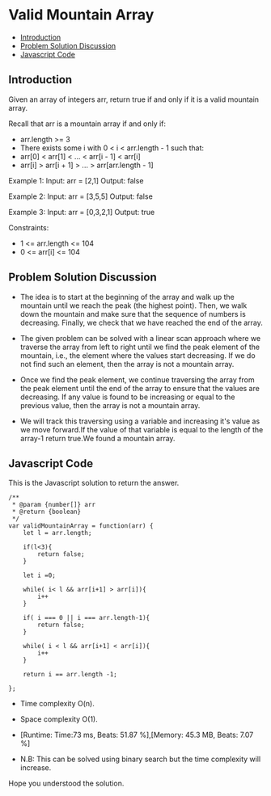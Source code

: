 # Valid Mountain Array

- [Introduction](#introduction)
- [Problem Solution Discussion](#problemDiscussion)
- [Javascript Code](#code)

<a name="introduction"></a>

## Introduction

Given an array of integers arr, return true if and only if it is a valid mountain array.

Recall that arr is a mountain array if and only if:

- arr.length >= 3
- There exists some i with 0 < i < arr.length - 1 such that:
- arr[0] < arr[1] < ... < arr[i - 1] < arr[i]
- arr[i] > arr[i + 1] > ... > arr[arr.length - 1]

Example 1:
Input: arr = [2,1]
Output: false

Example 2:
Input: arr = [3,5,5]
Output: false

Example 3:
Input: arr = [0,3,2,1]
Output: true

Constraints:

- 1 <= arr.length <= 104
- 0 <= arr[i] <= 104

<a name="problemDiscussion"></a>

## Problem Solution Discussion

- The idea is to start at the beginning of the array and walk up the mountain until we reach the peak (the highest point). Then, we walk down the mountain and make sure that the sequence of numbers is decreasing. Finally, we check that we have reached the end of the array.

- The given problem can be solved with a linear scan approach where we traverse the array from left to right until we find the peak element of the mountain, i.e., the element where the values start decreasing. If we do not find such an element, then the array is not a mountain array.

- Once we find the peak element, we continue traversing the array from the peak element until the end of the array to ensure that the values are decreasing. If any value is found to be increasing or equal to the previous value, then the array is not a mountain array.

- We will track this traversing using a variable and increasing it's value as we move forward.If the value of that variable is equal to the length of the array-1 return true.We found a mountain array.

<a name="code"></a>

## Javascript Code

This is the Javascript solution to return the answer.

```
/**
 * @param {number[]} arr
 * @return {boolean}
 */
var validMountainArray = function(arr) {
    let l = arr.length;

    if(l<3){
        return false;
    }

    let i =0;

    while( i< l && arr[i+1] > arr[i]){
        i++
    }

    if( i === 0 || i === arr.length-1){
        return false;
    }

    while( i < l && arr[i+1] < arr[i]){
        i++
    }

    return i == arr.length -1;

};

```

- Time complexity O(n).
- Space complexity O(1).

- [Runtime: Time:73 ms, Beats: 51.87 %],[Memory: 45.3 MB, Beats: 7.07 %]

- N.B: This can be solved using binary search but the time complexity will increase.

Hope you understood the solution.
